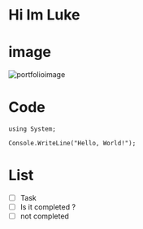 # Hi Im Luke 
# image

![portfolioimage](https://github.com/Exp-Communicate-Using-Markdown-Cohort-1/series-communicate-using-markdown-lukepadiachy/assets/148848073/1fd6e661-822c-4816-99a6-2edb0c63a3b7)

# Code 
```
using System;

Console.WriteLine("Hello, World!");
```
# List
- [ ] Task
- [ ] Is it completed ?
- [ ] not completed 
